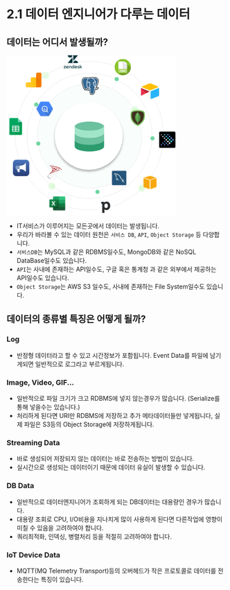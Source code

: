 # 2.1 데이터 엔지니어가 다루는 데이터

## 데이터는 어디서 발생될까?

<img src="./images/sub_page1_1.png" align="center">

- IT서비스가 이루어지는 모든곳에서 데이터는 발생됩니다.
- 우리가 바라볼 수 있는 데이터 원천은 `서비스 DB`, `API`, `Object Storage` 등 다양합니다.
- `서비스DB`는 MySQL과 같은 RDBMS일수도, MongoDB와 같은 NoSQL DataBase일수도 있습니다.
- `API`는 사내에 존재하는 API일수도, 구글 혹은 통계청 과 같은 외부에서 제공하는 API일수도 있습니다.
- `Object Storage`는 AWS S3 일수도, 사내에 존재하는 File System일수도 있습니다.

## 데이터의 종류별 특징은 어떻게 될까?

### Log

- 반정형 데이터라고 할 수 있고 시간정보가 포함됩니다. Event Data를 파일에 남기게되면 일반적으로 로그라고 부르게됩니다.

### Image, Video, GIF...

- 일반적으로 파일 크기가 크고 RDBMS에 넣지 않는경우가 많습니다. (Serialize를 통해 넣을수는 있습니다.)
- 처리하게 된다면 URI만 RDBMS에 저장하고 추가 메타데이터들만 넣게됩니다, 실제 파일은 S3등의 Object Storage에 저장하게됩니다.

### Streaming Data

- 바로 생성되어 저장되지 않는 데이터는 바로 전송하는 방법이 있습니다.
- 실시간으로 생성되는 데이터이기 때문에 데이터 유실이 발생할 수 있습니다.

### DB Data

- 일반적으로 데이터엔지니어가 조회하게 되는 DB데이터는 대용량인 경우가 많습니다.
- 대용량 조회로 CPU, I/O비용을 지나치게 많이 사용하게 된다면 다른작업에 영향이 미칠 수 있음을 고려하여야 합니다.
- 쿼리최적화, 인덱싱, 병렬처리 등을 적절히 고려하여야 합니다.

### IoT Device Data

- MQTT(MQ Telemetry Transport)등의 오버헤드가 작은 프로토콜로 데이터를 전송한다는 특징이 있습니다.
